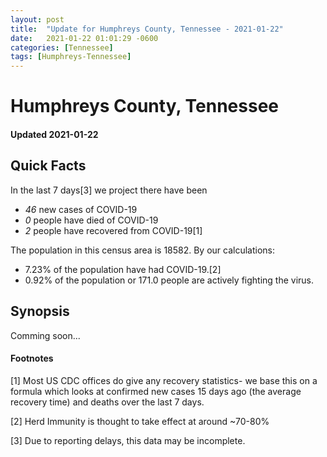 ```yaml
---
layout: post
title:  "Update for Humphreys County, Tennessee - 2021-01-22"
date:   2021-01-22 01:01:29 -0600
categories: [Tennessee]
tags: [Humphreys-Tennessee]
---
```


# Humphreys County, Tennessee
#### Updated 2021-01-22

## Quick Facts

In the last 7 days[3] we project there have been
- *46* new cases of COVID-19
- *0* people have died of COVID-19
- *2* people have recovered from COVID-19[1]

The population in this census area is 18582. By our calculations:
- 7.23% of the population have had COVID-19.[2]
- 0.92% of the population or 171.0 people are actively fighting the virus.

## Synopsis

Comming soon...


#### Footnotes

[1] Most US CDC offices do give any recovery statistics- we base this on a formula which looks at confirmed new cases
15 days ago (the average recovery time) and deaths over the last 7 days.

[2] Herd Immunity is thought to take effect at around ~70-80%

[3] Due to reporting delays, this data may be incomplete.
 
    